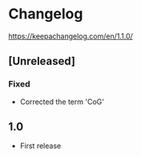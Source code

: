 # Changelog

https://keepachangelog.com/en/1.1.0/


## [Unreleased]

### Fixed
- Corrected the term 'CoG'


## 1.0

- First release
